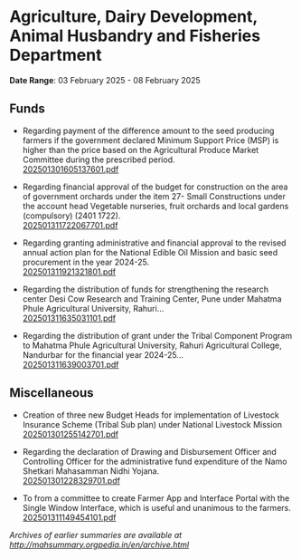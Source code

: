 # Agriculture, Dairy Development, Animal Husbandry and Fisheries Department

**Date Range**: 03 February 2025 - 08 February 2025


## Funds
- Regarding payment of the difference amount to the seed producing farmers if the government declared Minimum Support Price (MSP) is higher than the price based on the Agricultural Produce Market Committee during the prescribed period.\
  [202501301605137601.pdf](https://gr.maharashtra.gov.in/Site/Upload/Government%20Resolutions/English/202501301605137601.pdf)

- Regarding financial approval of the budget for construction on the area of government orchards under the item 27- Small Constructions under the account head Vegetable nurseries, fruit orchards and local gardens (compulsory) (2401 1722).\
  [202501311722067701.pdf](https://gr.maharashtra.gov.in/Site/Upload/Government%20Resolutions/English/202501311722067701.pdf)

- Regarding granting administrative and financial approval to the revised annual action plan for the National Edible Oil Mission and basic seed procurement in the year 2024-25.\
  [202501311921321801.pdf](https://gr.maharashtra.gov.in/Site/Upload/Government%20Resolutions/English/202501311921321801.pdf)

- Regarding the distribution of funds for strengthening the research center Desi Cow Research and Training Center, Pune under Mahatma Phule Agricultural University, Rahuri...\
  [202501311635031101.pdf](https://gr.maharashtra.gov.in/Site/Upload/Government%20Resolutions/English/202501311635031101.pdf)

- Regarding the distribution of grant under the Tribal Component Program to Mahatma Phule Agricultural University, Rahuri Agricultural College, Nandurbar for the financial year 2024-25...\
  [202501311639003701.pdf](https://gr.maharashtra.gov.in/Site/Upload/Government%20Resolutions/English/202501311639003701.pdf)

## Miscellaneous
- Creation of three new Budget Heads for implementation of Livestock Insurance Scheme (Tribal Sub plan) under National Livestock Mission\
  [202501301255142701.pdf](https://gr.maharashtra.gov.in/Site/Upload/Government%20Resolutions/English/202501301255142701.pdf)

- Regarding the declaration of Drawing and Disbursement Officer and Controlling Officer for the administrative fund expenditure of the Namo Shetkari Mahasamman Nidhi Yojana.\
  [202501301228329701.pdf](https://gr.maharashtra.gov.in/Site/Upload/Government%20Resolutions/English/202501301228329701.pdf)

- To from a committee to create Farmer App and Interface Portal with the Single Window Interface, which is useful and unanimous to the farmers.\
  [202501311149454101.pdf](https://gr.maharashtra.gov.in/Site/Upload/Government%20Resolutions/English/202501311149454101.pdf)


*Archives of earlier summaries are available at http://mahsummary.orgpedia.in/en/archive.html*